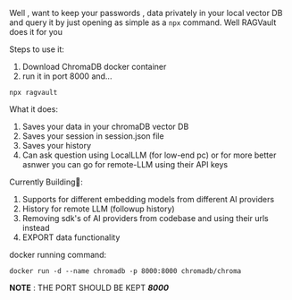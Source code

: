 Well , want to keep your passwords , data privately in your local vector DB and query it by just opening as simple as a `npx` command. Well RAGVault does it for you

Steps to use it:

1. Download ChromaDB docker container
2. run it in port 8000
   and...

```node
npx ragvault
```

What it does:

1. Saves your data in your chromaDB vector DB
2. Saves your session in session.json file
3. Saves your history
4. Can ask question using LocalLLM (for low-end pc) or for more better asnwer you can go for remote-LLM using their API keys

Currently Building🔨:

1. Supports for different embedding models from different AI providers
2. History for remote LLM (followup history)
3. Removing sdk's of AI providers from codebase and using their urls instead
4. EXPORT data functionality

docker running command:

`docker run -d --name chromadb -p 8000:8000 chromadb/chroma`

**NOTE** : THE PORT SHOULD BE KEPT **_8000_**
